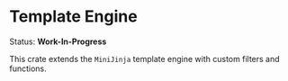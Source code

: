 # Template Engine

Status: **Work-In-Progress**

This crate extends the `MiniJinja` template engine with custom filters and
functions.